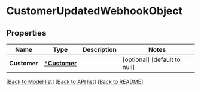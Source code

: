# CustomerUpdatedWebhookObject

## Properties

 Name         | Type                         | Description | Notes                        
--------------|------------------------------|-------------|------------------------------
 **Customer** | [***Customer**](Customer.md) |             | [optional] [default to null] 

[[Back to Model list]](../README.md#documentation-for-models) [[Back to API list]](../README.md#documentation-for-api-endpoints) [[Back to README]](../README.md)

